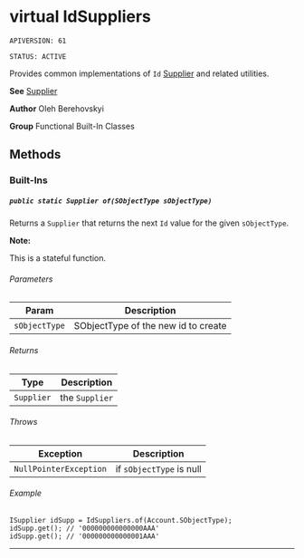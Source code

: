 # virtual IdSuppliers

`APIVERSION: 61`

`STATUS: ACTIVE`

Provides common implementations of `Id` [Supplier](/docs/Functional-Abstract-Classes/Supplier.md)
and related utilities.


**See** [Supplier](/docs/Functional-Abstract-Classes/Supplier.md)


**Author** Oleh Berehovskyi


**Group** Functional Built-In Classes

## Methods
### Built-Ins
##### `public static Supplier of(SObjectType sObjectType)`

Returns a `Supplier` that returns the next `Id` value for the given `sObjectType`. <p><strong>Note: </strong></p> <p>This is a stateful function.</p>

###### Parameters

|Param|Description|
|---|---|
|`sObjectType`|SObjectType of the new id to create|

###### Returns

|Type|Description|
|---|---|
|`Supplier`|the `Supplier`|

###### Throws

|Exception|Description|
|---|---|
|`NullPointerException`|if `sObjectType` is null|

###### Example
```apex
ISupplier idSupp = IdSuppliers.of(Account.SObjectType);
idSupp.get(); // '000000000000000AAA'
idSupp.get(); // '000000000000001AAA'
```


---
